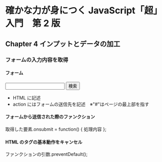 # 確かな力が身につく JavaScript「超」入門　第 2 版

## Chapter 4 インプットとデータの加工

### フォームの入力内容を取得

#### フォーム

<form action="#" id="id名">
  <input type="text" name="name名">
  <input type="submit" value="検索">
</form>

- HTML に記述
- action にはフォームの送信先を記述　※"#"はページの最上部を指す

#### フォームから送信された際のファンクション

取得した要素.onsubmit = function() { 処理内容 };

#### HTML のタグの基本動作をキャンセル

ファンクションの引数.preventDefault();
